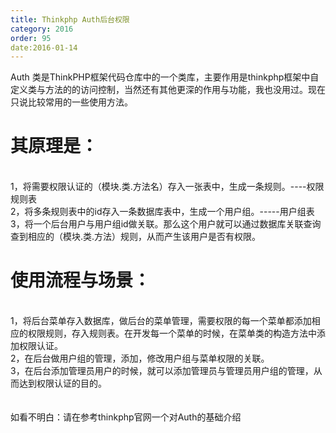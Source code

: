 ```yaml
---
title: Thinkphp Auth后台权限 
category: 2016
order: 95
date:2016-01-14
---
```

Auth 类是ThinkPHP框架代码仓库中的一个类库，主要作用是thinkphp框架中自定义类与方法的的访问控制，当然还有其他更深的作用与功能，我也没用过。现在只说比较常用的一些使用方法。<br>
<h1>其原理是：</h1><br>
1，将需要权限认证的（模块.类.方法名）存入一张表中，生成一条规则。----权限规则表 <br>
2，将多条规则表中的id存入一条数据库表中，生成一个用户组。-----用户组表<br>
3，将一个后台用户与用户组id做关联。那么这个用户就可以通过数据库关联查询查到相应的（模块.类.方法）规则，从而产生该用户是否有权限。<br>
<h1>使用流程与场景：</h1><br>
1，将后台菜单存入数据库，做后台的菜单管理，需要权限的每一个菜单都添加相应的权限规则，存入规则表。在开发每一个菜单的时候，在菜单类的构造方法中添加权限认证。<br>
2，在后台做用户组的管理，添加，修改用户组与菜单权限的关联。<br>
3，在后台添加管理员用户的时候，就可以添加管理员与管理员用户组的管理，从而达到权限认证的目的。<br> 
<br><br>
如看不明白：请在参考thinkphp官网一个对Auth的基础介绍<br>